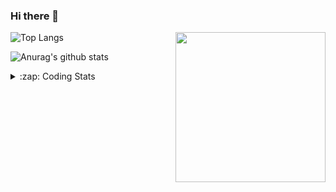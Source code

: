 ### Hi there 👋

<!--
**tao8687/tao8687** is a ✨ _special_ ✨ repository because its `README.md` (this file) appears on your GitHub profile.

Here are some ideas to get you started:

- 🔭 I’m currently working on ...
- 🌱 I’m currently learning ...
- 👯 I’m looking to collaborate on ...
- 🤔 I’m looking for help with ...
- 💬 Ask me about ...
- 📫 How to reach me: ...
- 😄 Pronouns: ...
- ⚡ Fun fact: ...
-->

<img align='right' src="https://media.giphy.com/media/M9gbBd9nbDrOTu1Mqx/giphy.gif" width="240">

  
![Top Langs](https://github-readme-stats.vercel.app/api/top-langs/?username=tao8687&layout=compact&title_color=23238E&text_color=A67D3D)

![Anurag's github stats](https://github-readme-stats.vercel.app/api?username=tao8687&show_icons=true&&text_color=A67D3D&title_color=23238E&show_icons=false&count_private=true&hide=stars)

<details>
  <summary>:zap: Coding Stats</summary>
  <br>
    
<!--START_SECTION:waka-->

```txt
From: 13 June 2025 - To: 20 June 2025

C                4 hrs 23 mins   ████████▓░░░░░░░░░░░░░░░░   34.87 %
CMake            2 hrs 31 mins   █████░░░░░░░░░░░░░░░░░░░░   20.06 %
Makefile         1 hr 32 mins    ███░░░░░░░░░░░░░░░░░░░░░░   12.17 %
Markdown         1 hr 7 mins     ██▒░░░░░░░░░░░░░░░░░░░░░░   08.99 %
YAML             55 mins         ██░░░░░░░░░░░░░░░░░░░░░░░   07.37 %
```

<!--END_SECTION:waka-->
</details>
